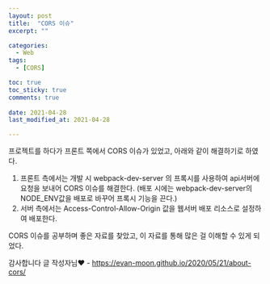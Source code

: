 ```yaml
---
layout: post
title:  "CORS 이슈"
excerpt: ""

categories:
  - Web
tags:
  - [CORS]

toc: true
toc_sticky: true
comments: true
 
date: 2021-04-28
last_modified_at: 2021-04-28

---
```


프로젝트를 하다가 프론트 쪽에서 CORS 이슈가 있었고, 아래와 같이 해결하기로 하였다.

1. 프론트 측에서는 개발 시 webpack-dev-server 의 프록시를 사용하여 api서버에 요청을 보내어 CORS 이슈를 해결한다. (배포 시에는 webpack-dev-server의 NODE_ENV값을 배포로 바꾸어 프록시 기능을 끈다.)
2. 서버 측에서는 Access-Control-Allow-Origin 값을 웹서버 배포 리소스로 설정하여 배포한다.



CORS 이슈를 공부하며 좋은 자료를 찾았고, 이 자료를 통해 많은 걸 이해할 수 있게 되었다.

감사합니다 글 작성자님♥️ - <https://evan-moon.github.io/2020/05/21/about-cors/>

